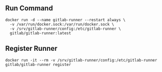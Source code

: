 ## Run Command

```
docker run -d --name gitlab-runner --restart always \
  -v /var/run/docker.sock:/var/run/docker.sock \
  -v /srv/gitlab-runner/config:/etc/gitlab-runner \
  gitlab/gitlab-runner:latest
```

## Register Runner

```
docker run -it --rm -v /srv/gitlab-runner/config:/etc/gitlab-runner gitlab/gitlab-runner register
```
